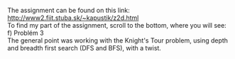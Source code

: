 The assignment can be found on this link: http://www2.fiit.stuba.sk/~kapustik/z2d.html  
To find my part of the assignment, scroll to the bottom, where you will see:   
f) Problém 3  
The general point was working with the Knight's Tour problem, using depth and breadth first search (DFS and BFS), with a twist.
